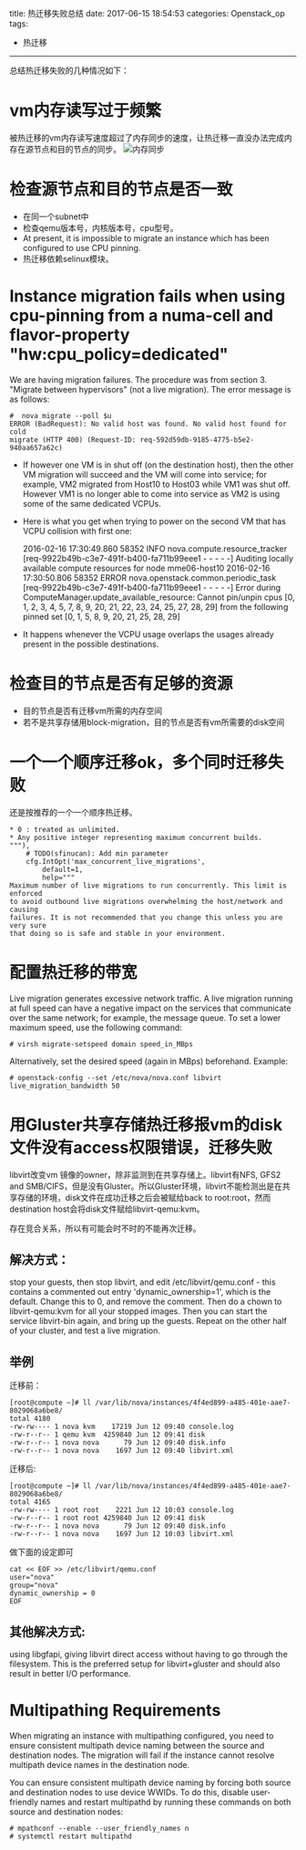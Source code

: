 title: 热迁移失败总结
date: 2017-06-15 18:54:53
categories: Openstack_op
tags:
- 热迁移
---

总结热迁移失败的几种情况如下：



# vm内存读写过于频繁

被热迁移的vm内存读写速度超过了内存同步的速度，让热迁移一直没办法完成内存在源节点和目的节点的同步。
![内存同步](/images/live-migration-fail/livemigration.jpg)



# 检查源节点和目的节点是否一致

* 在同一个subnet中
* 检查qemu版本号，内核版本号，cpu型号。
* At present, it is impossible to migrate an instance which has been configured to use CPU pinning.
* 热迁移依赖selinux模块。



# Instance migration fails when using cpu-pinning from a numa-cell and flavor-property "hw:cpu_policy=dedicated"

We are having migration failures. The procedure was from section 3. "Migrate between hypervisors" (not a live migration).
The error message is as follows:

    #  nova migrate --poll $u
    ERROR (BadRequest): No valid host was found. No valid host found for cold
    migrate (HTTP 400) (Request-ID: req-592d59db-9185-4775-b5e2-940aa657a62c)

* If however one VM is in shut off (on the destination host), then the other VM migration will succeed and the VM will come into service; for example, VM2 migrated from Host10 to Host03 while VM1 was shut off. However VM1 is no longer able to come into service as VM2 is using some of the same dedicated VCPUs.
* Here is what you get when trying to power on the second VM that has VCPU collision with first one:

    2016-02-16 17:30:49.860 58352 INFO nova.compute.resource_tracker
    [req-9922b49b-c3e7-491f-b400-fa711b99eee1 - - - - -] Auditing locally available
    compute resources for node mme06-host10
    2016-02-16 17:30:50.806 58352 ERROR nova.openstack.common.periodic_task
    [req-9922b49b-c3e7-491f-b400-fa711b99eee1 - - - - -] Error during
    ComputeManager.update_available_resource: Cannot pin/unpin cpus [0, 1, 2, 3, 4,
    5, 7, 8, 9, 20, 21, 22, 23, 24, 25, 27, 28, 29] from the following pinned set
    [0, 1, 5, 8, 9, 20, 21, 25, 28, 29]

* It happens whenever the VCPU usage overlaps the usages already present in the possible destinations.



# 检查目的节点是否有足够的资源

* 目的节点是否有迁移vm所需的内存空间
* 若不是共享存储用block-migration，目的节点是否有vm所需要的disk空间



# 一个一个顺序迁移ok，多个同时迁移失败

还是按推荐的一个一个顺序热迁移。

    * 0 : treated as unlimited.
    * Any positive integer representing maximum concurrent builds.
    """),
        # TODO(sfinucan): Add min parameter
        cfg.IntOpt('max_concurrent_live_migrations',
            default=1,
            help="""
    Maximum number of live migrations to run concurrently. This limit is enforced
    to avoid outbound live migrations overwhelming the host/network and causing
    failures. It is not recommended that you change this unless you are very sure
    that doing so is safe and stable in your environment.



# 配置热迁移的带宽

Live migration generates excessive network traffic.
A live migration running at full speed can have a negative impact on the services that communicate over the same network; for example, the message queue. To set a lower maximum speed, use the following command:

    # virsh migrate-setspeed domain speed_in_MBps

Alternatively, set the desired speed (again in MBps) beforehand. Example:

    # openstack-config --set /etc/nova/nova.conf libvirt live_migration_bandwidth 50



# 用Gluster共享存储热迁移报vm的disk文件没有access权限错误，迁移失败

libvirt改变vm 镜像的owner，除非监测到在共享存储上。libvirt有NFS, GFS2 and SMB/CIFS，但是没有Gluster。所以Gluster环境，libvirt不能检测出是在共享存储的环境，disk文件在成功迁移之后会被赋给back to root:root，然而destination host会将disk文件赋给libvirt-qemu:kvm。

存在竞合关系，所以有可能会时不时的不能再次迁移。

## 解决方式：

stop your guests, then stop libvirt, and edit 
/etc/libvirt/qemu.conf - this contains a commented out entry 
'dynamic_ownership=1', which is the default. Change this to 0, and 
remove the comment. Then do a chown to libvirt-qemu:kvm for all your 
stopped images. Then you can start the service libvirt-bin again, and 
bring up the guests. Repeat on the other half of your cluster, and test 
a live migration.



## 举例

迁移前：

    [root@compute ~]# ll /var/lib/nova/instances/4f4ed899-a485-401e-aae7-8029068a6be8/
    total 4180
    -rw-rw---- 1 nova kvm    17219 Jun 12 09:40 console.log
    -rw-r--r-- 1 qemu kvm  4259840 Jun 12 09:41 disk
    -rw-r--r-- 1 nova nova      79 Jun 12 09:40 disk.info
    -rw-r--r-- 1 nova nova    1697 Jun 12 09:40 libvirt.xml

迁移后:

    [root@compute ~]# ll /var/lib/nova/instances/4f4ed899-a485-401e-aae7-8029068a6be8/
    total 4165
    -rw-rw---- 1 root root    2221 Jun 12 10:03 console.log
    -rw-r--r-- 1 root root 4259840 Jun 12 09:41 disk
    -rw-r--r-- 1 nova nova      79 Jun 12 09:40 disk.info
    -rw-r--r-- 1 nova nova    1697 Jun 12 10:03 libvirt.xml

做下面的设定即可

    cat << EOF >> /etc/libvirt/qemu.conf 
    user="nova"
    group="nova"
    dynamic_ownership = 0
    EOF



## 其他解决方式:

using libgfapi, giving libvirt direct access without 
having to go through the filesystem. This is the preferred setup for 
libvirt+gluster and should also result in better I/O performance.



# Multipathing Requirements

When migrating an instance with multipathing configured, you need to ensure consistent multipath device naming between the source and destination nodes. The migration will fail if the instance cannot resolve multipath device names in the destination node.

You can ensure consistent multipath device naming by forcing both source and destination nodes to use device WWIDs. To do this, disable user-friendly names and restart multipathd by running these commands on both source and destination nodes:

    # mpathconf --enable --user_friendly_names n
    # systemctl restart multipathd

